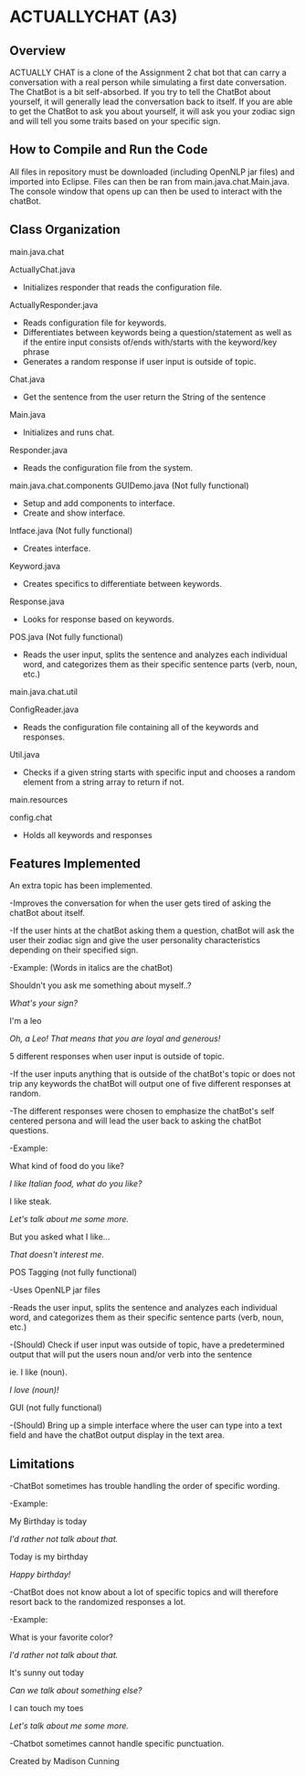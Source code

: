 ACTUALLYCHAT (A3)
============

Overview
---------
ACTUALLY CHAT is a clone of the Assignment 2 chat bot that can carry a conversation with a real person while simulating a first date conversation. 
The ChatBot is a bit self-absorbed. If you try to tell the ChatBot about yourself, it will generally lead the conversation back to itself. 
If you are able to get the ChatBot to ask you about yourself, it will ask you your zodiac sign and will tell you some traits based on your specific sign. 


How to Compile and Run the Code
--------------
All files in repository must be downloaded (including OpenNLP jar files) and imported into Eclipse.
Files can then be ran from main.java.chat.Main.java.
The console window that opens up can then be used to interact with the chatBot.


Class Organization
------------------
main.java.chat

ActuallyChat.java
* Initializes responder that reads the configuration file.

ActuallyResponder.java
* Reads configuration file for keywords.
* Differentiates between keywords being a question/statement as well as if the entire input consists of/ends with/starts with the keyword/key phrase
* Generates a random response if user input is outside of topic.

Chat.java
* Get the sentence from the user return the String of the sentence

Main.java
* Initializes and runs chat.

Responder.java
* Reads the configuration file from the system.


main.java.chat.components
GUIDemo.java (Not fully functional)
* Setup and add components to interface.
* Create and show interface.

Intface.java (Not fully functional)
* Creates interface.

Keyword.java
* Creates specifics to differentiate between keywords.

Response.java
* Looks for response based on keywords.

POS.java (Not fully functional)
* Reads the user input, splits the sentence and analyzes each individual word, and categorizes them as their specific sentence parts (verb, noun, etc.)


main.java.chat.util

ConfigReader.java
* Reads the configuration file containing all of the keywords and responses.

Util.java
* Checks if a given string starts with specific input and chooses a random element from a string array to return if not.


main.resources

config.chat
* Holds all keywords and responses


Features Implemented
---------------------
An extra topic has been implemented.

-Improves the conversation for when the user gets tired of asking the chatBot about itself.

-If the user hints at the chatBot asking them a question, chatBot will ask the user their zodiac sign
and give the user personality characteristics depending on their specified sign. 

-Example: (Words in italics are the chatBot)

Shouldn't you ask me something about myself..?

*What's your sign?*

I'm a leo

*Oh, a Leo! That means that you are loyal and generous!*


5 different responses when user input is outside of topic.

-If the user inputs anything that is outside of the chatBot's topic or does not trip any keywords
the chatBot will output one of five different responses at random. 

-The different responses were chosen to emphasize the chatBot's self centered persona and will lead the user back to asking the chatBot questions.

-Example:

What kind of food do you like?

*I like Italian food, what do you like?* 

I like steak.

*Let's talk about me some more.*

But you asked what I like...

*That doesn't interest me.*


POS Tagging (not fully functional)

-Uses OpenNLP jar files

-Reads the user input, splits the sentence and analyzes each individual word, and categorizes them as their specific sentence parts (verb, noun, etc.)

-(Should) Check if user input was outside of topic, have a predetermined output that will put the users noun and/or verb into the sentence

ie. I like (noun).

*I love (noun)!*


GUI (not fully functional)

-(Should) Bring up a simple interface where the user can type into a text field and have the chatBot output display in the text area.


Limitations
-----------
-ChatBot sometimes has trouble handling the order of specific wording.

-Example:

My Birthday is today

*I'd rather not talk about that.*

Today is my birthday

*Happy birthday!*


-ChatBot does not know about a lot of specific topics and will therefore resort back to the randomized responses a lot. 

-Example:

What is your favorite color?

*I'd rather not talk about that.*

It's sunny out today

*Can we talk about something else?*

I can touch my toes

*Let's talk about me some more.*

-Chatbot sometimes cannot handle specific punctuation.




Created by Madison Cunning
